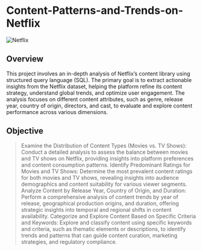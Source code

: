 # Content-Patterns-and-Trends-on-Netflix

![Netflix](https://github.com/user-attachments/assets/f2abb82d-c9eb-43f6-80e7-401666d150ec)

## Overview
This project involves an in-depth analysis of Netflix’s content library using structured query language (SQL). The primary goal is to extract actionable insights from the Netflix dataset, helping the platform refine its content strategy, understand global trends, and optimize user engagement. The analysis focuses on different content attributes, such as genre, release year, country of origin, directors, and cast, to evaluate and explore content performance across various dimensions.

## Objective
> Examine the Distribution of Content Types (Movies vs. TV Shows):
Conduct a detailed analysis to assess the balance between movies and TV shows on Netflix, providing insights into platform preferences and content consumption patterns.
> Identify Predominant Ratings for Movies and TV Shows:
Determine the most prevalent content ratings for both movies and TV shows, revealing insights into audience demographics and content suitability for various viewer segments.
> Analyze Content by Release Year, Country of Origin, and Duration:
Perform a comprehensive analysis of content trends by year of release, geographical production origins, and duration, offering strategic insights into temporal and regional shifts in content availability.
> Categorize and Explore Content Based on Specific Criteria and Keywords:
Explore and classify content using specific keywords and criteria, such as thematic elements or descriptions, to identify trends and patterns that can guide content curation, marketing strategies, and regulatory compliance.
